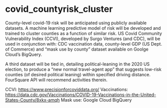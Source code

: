 # covid_countyrisk_cluster

County-level covid-19 risk will be anticipated using publicly available datasets. A machine learning predictive model of risk will be developed and trained to cluster counties as a function of similar risk. US Covid Community Vulnerability Index (CCVI), developed by Surgo Ventures (and CDC), will be used in conjunction with: CDC vaccination data, county-level GDP (US Dept. of Commerce) and “mask use by county” dataset available on Goolge Cloud’s BigQuery.

A third dataset will be tied in, detailing political-leaning in the 2020 US election, to produce a “new normal travel-agent app” that suggests low-risk counties (of desired political leaning) within specified driving distance. FourSquare API will recommend activities therein.


CCVI: https://www.precisionforcoviddata.org/
Vaccinations: https://data.cdc.gov/Vaccinations/COVID-19-Vaccinations-in-the-United-States-County/8xkx-amqh
Mask use: Google Cloud BigQuery

